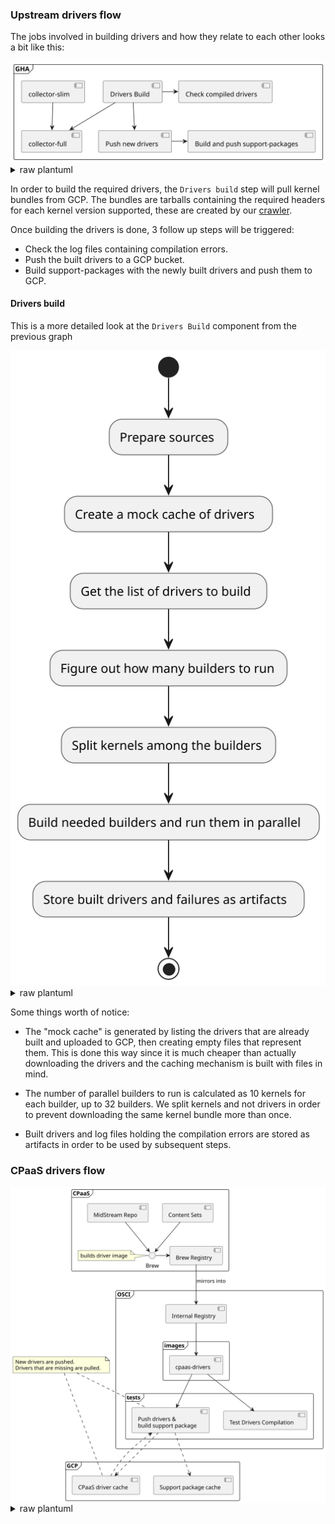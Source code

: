 ### Upstream drivers flow
The jobs involved in building drivers and how they relate to each other looks
a bit like this:

<img src="./imgs/driver-build-overview.svg">

<details>
<summary>raw plantuml</summary>

```
@startuml

frame GHA {
    component [Drivers Build] as dbuild
    component [Build and push support-packages] as buildsupa
    component [Push new drivers] as push

    [collector-slim] --> [collector-full]
    dbuild --> [collector-full]

    dbuild -> [Check compiled drivers]
    dbuild --> push
    push -> buildsupa
}

@enduml

```
</details>

In order to build the required drivers, the `Drivers build` step will pull
kernel bundles from GCP. The bundles are tarballs containing the required
headers for each kernel version supported, these are created by our
[crawler](https://github.com/stackrox/kernel-packer).

Once building the drivers is done, 3 follow up steps will be triggered:
- Check the log files containing compilation errors.
- Push the built drivers to a GCP bucket.
- Build support-packages with the newly built drivers and push them to GCP.

#### Drivers build
This is a more detailed look at the `Drivers Build` component from the previous graph

<img src="./imgs/driver-build.svg">

<details>
<summary>raw plantuml</summary>

```
@startuml

(*) --> "Prepare sources"
--> "Create a mock cache of drivers"
--> "Get the list of drivers to build"
--> "Figure out how many builders to run"
--> "Split kernels among the builders"
--> "Build needed builders and run them in parallel"
--> "Store built drivers and failures as artifacts"
--> (*)

@enduml

```
</details>

Some things worth of notice:
- The "mock cache" is generated by listing the drivers that are already built
  and uploaded to GCP, then creating empty files that represent them. This is
  done this way since it is much cheaper than actually downloading the drivers
  and the caching mechanism is built with files in mind.

- The number of parallel builders to run is calculated as 10 kernels for each
  builder, up to 32 builders. We split kernels and not drivers in order to
  prevent downloading the same kernel bundle more than once.

- Built drivers and log files holding the compilation errors are stored as
  artifacts in order to be used by subsequent steps.

### CPaaS drivers flow

<img align="center" src="./imgs/cpaas-driver.svg">

<details>
<summary>raw plantuml</summary>

```
@startuml

frame "GCP" {
    component [CPaaS driver cache] as dcache
    component [Support package cache] as supabucket
}

frame "CPaaS" {
    component [Brew Registry] as brewreg

    [Content Sets] --> Brew
    [MidStream Repo] --> Brew
    Brew -> brewreg

    note left of Brew: builds driver image
}

frame "OSCI" {
    component [Internal Registry] as oscireg

    frame images {
        component [cpaas-drivers] as cpaasdrivers
    }

    frame tests {
        component [Push drivers &\nbuild support package] as buildandsupa
        component [Test Drivers Compilation] as dtests
    }

    brewreg --> oscireg: mirrors into
    oscireg --> cpaasdrivers
    cpaasdrivers --> buildandsupa
    dcache ..> buildandsupa
    buildandsupa ..> dcache
    buildandsupa ..> supabucket
    cpaasdrivers --> dtests
}

note as driverpushpull
    New drivers are pushed.
    Drivers that are missing are pulled.
end note

driverpushpull .. buildandsupa
driverpushpull .. dcache
@enduml
```
</details>
